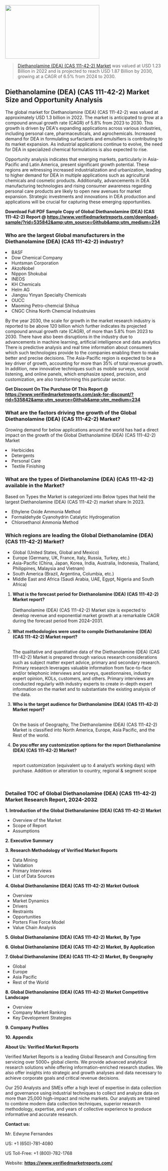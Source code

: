 
<img src="https://ffe5etoiles.com/wp-content/uploads/2024/12/MST1-300x171.png" alt="" width="300" height="171" class="alignnone size-medium wp-image-20088" /><blockquote><p><p><a href="https://www.verifiedmarketreports.com/download-sample/?rid=535842&utm_source=Github&utm_medium=234" target="_blank">Diethanolamine (DEA) (CAS 111-42-2) Market</a> was valued at USD 1.23 Billion in 2022 and is projected to reach USD 1.87 Billion by 2030, growing at a CAGR of 6.5% from 2024 to 2030.</p></blockquote><p><h2>Diethanolamine (DEA) (CAS 111-42-2) Market Size and Opportunity Analysis</h2><p>The global market for Diethanolamine (DEA) (CAS 111-42-2) was valued at approximately USD 1.3 billion in 2022. The market is anticipated to grow at a compound annual growth rate (CAGR) of 5.8% from 2023 to 2030. This growth is driven by DEA's expanding applications across various industries, including personal care, pharmaceuticals, and agrochemicals. Increased demand for DEA in formulating surfactants and emulsifiers is contributing to its market expansion. As industrial applications continue to evolve, the need for DEA in specialized chemical formulations is also expected to rise.</p><p>Opportunity analysis indicates that emerging markets, particularly in Asia-Pacific and Latin America, present significant growth potential. These regions are witnessing increased industrialization and urbanization, leading to higher demand for DEA in multiple applications such as agricultural chemicals and cosmetic products. Additionally, advancements in DEA manufacturing technologies and rising consumer awareness regarding personal care products are likely to open new avenues for market expansion. Strategic investments and innovations in DEA production and applications will be crucial for capturing these emerging opportunities.</p></p><p class=""><strong>Download Full PDF Sample Copy of Global Diethanolamine (DEA) (CAS 111-42-2) Report @ <a href="https://www.verifiedmarketreports.com/download-sample/?rid=535842&amp;utm_source=Github&amp;utm_medium=234" target="_blank">https://www.verifiedmarketreports.com/download-sample/?rid=535842&amp;utm_source=Github&amp;utm_medium=234</a></strong></p><h3 id="" class="">Who are the largest Global manufacturers in the Diethanolamine (DEA) (CAS 111-42-2) industry?</h3><p><li>BASF</li><li> Dow Chemical Company</li><li> Huntsman Corporation</li><li> AkzoNobel</li><li> Nippon Shokubai</li><li> INEOS</li><li> KH Chemicals</li><li> Helm AG</li><li> Jiangsu Yinyan Specialty Chemicals</li><li> OUCC</li><li> Maoming Petro-chemcial Shihua</li><li> CNGC China North Chemcial Industruies</li></p><div class=""><div class="" dir="" data-message-author-role="" data-message-id="" data-message-model-slug=""><div class=""><div class=""><div class=""><div class="" dir="" data-message-author-role="" data-message-id="" data-message-model-slug=""><div class=""><div class=""><p>By the year 2030, the scale for growth in the market research industry is reported to be above 120 billion which further indicates its projected compound annual growth rate (CAGR), of more than 5.8% from 2023 to 2030. There have also been disruptions in the industry due to advancements in machine learning, artificial intelligence and data analytics There is predictive analysis and real time information about consumers which such technologies provide to the companies enabling them to make better and precise decisions. The Asia-Pacific region is expected to be a key driver of growth, accounting for more than 35% of total revenue growth. In addition, new innovative techniques such as mobile surveys, social listening, and online panels, which emphasize speed, precision, and customization, are also transforming this particular sector.</p><p><strong>Get Discount On The Purchase Of This Report @&nbsp; <a href="https://www.verifiedmarketreports.com/ask-for-discount/?rid=535842&amp;utm_source=Github&amp;utm_medium=234" target="_blank">https://www.verifiedmarketreports.com/ask-for-discount/?rid=535842&amp;utm_source=Github&amp;utm_medium=234</a></strong></p></div></div></div></div></div></div></div></div><h3 id="" class="">What are the factors driving the growth of the Global Diethanolamine (DEA) (CAS 111-42-2) Market?</h3><p id="" class="">Growing demand for below applications around the world has had a direct impact on the growth of the Global Diethanolamine (DEA) (CAS 111-42-2) Market</p><p id="" class=""><li>Herbicides</li><li> Detergents</li><li> Personal Care</li><li> Textile Finishing</li></p><h3 id="" class="">What are the types of Diethanolamine (DEA) (CAS 111-42-2) available in the Market?</h3><p id="" class="">Based on Types the Market is categorized into Below types that held the largest Diethanolamine (DEA) (CAS 111-42-2) market share In 2023.</p><p id="" class=""><li>Ethylene Oxide Ammonia Method</li><li> Formaldehyde Cyanohydrin Catalytic Hydrogenation</li><li> Chloroethanol Ammonia Method</li></p><h3 id="" class="">Which regions are leading the Global Diethanolamine (DEA) (CAS 111-42-2) Market?</h3><ul><li>Global (United States, Global and Mexico)</li><li>Europe (Germany, UK, France, Italy, Russia, Turkey, etc.)</li><li>Asia-Pacific (China, Japan, Korea, India, Australia, Indonesia, Thailand, Philippines, Malaysia and Vietnam)</li><li>South America (Brazil, Argentina, Columbia, etc.)</li><li>Middle East and Africa (Saudi Arabia, UAE, Egypt, Nigeria and South Africa)</li></ul><p><ol><li><strong>What is the forecast period for Diethanolamine (DEA) (CAS 111-42-2) Market report?<br /></strong><br /><span data-sheets-root="1" data-sheets-value="{&quot;1&quot;:2,&quot;2&quot;:&quot;XXXX size is expected to develop revenue and exponential market growth at a remarkable CAGR during the forecast period from 2024&ndash;2030.&quot;}" data-sheets-userformat="{&quot;2&quot;:12674,&quot;4&quot;:{&quot;1&quot;:2,&quot;2&quot;:16776960},&quot;10&quot;:2,&quot;11&quot;:0,&quot;15&quot;:&quot;Arial&quot;,&quot;16&quot;:12}">Diethanolamine (DEA) (CAS 111-42-2) Market size is expected to develop revenue and exponential market growth at a remarkable CAGR during the forecast period from 2024&ndash;2031.</span><br /><br /></li><li><strong>What methodologies were used to compile Diethanolamine (DEA) (CAS 111-42-2) Market report?<br /><br /></strong><p>The qualitative and quantitative data of the&nbsp;Diethanolamine (DEA) (CAS 111-42-2) Market is prepared through various research considerations such as subject matter expert advice, primary and secondary research. Primary research leverages valuable information from face-to-face and/or telephonic interviews and surveys, questionnaires, industry expert opinion, KOLs, customers, and others. Primary interviews are conducted regularly with industry experts to create in-depth expert information on the market and to substantiate the existing analysis of the data.&nbsp;</p></li><li><strong>Who is the target audience for Diethanolamine (DEA) (CAS 111-42-2) Market report?<br /><br /></strong><p>On the basis of Geography, The&nbsp;Diethanolamine (DEA) (CAS 111-42-2) Market is classified into North America, Europe, Asia Pacific, and the Rest of the world.</p></li><li><strong>Do you offer any customization options for the report Diethanolamine (DEA) (CAS 111-42-2) Market?<br /><br /></strong><p>report customization (equivalent up to 4 analyst&rsquo;s working days) with purchase. Addition or alteration to country, regional &amp; segment scope</p><p>&nbsp;</p></li></ol></p><h3 id="" class="">Detailed TOC of Global Diethanolamine (DEA) (CAS 111-42-2) Market Research Report, 2024-2032</h3><p id="" class=""><strong>1. Introduction of the Global Diethanolamine (DEA) (CAS 111-42-2) Market</strong></p><ul><li>Overview of the Market</li><li>Scope of Report</li><li>Assumptions</li></ul><p id="" class=""><strong>2. Executive Summary</strong></p><p id="" class=""><strong>3. Research Methodology of&nbsp;Verified Market Reports</strong></p><ul><li>Data Mining</li><li>Validation</li><li>Primary Interviews</li><li>List of Data Sources</li></ul><p id="" class=""><strong>4. Global Diethanolamine (DEA) (CAS 111-42-2) Market Outlook</strong></p><ul><li>Overview</li><li>Market Dynamics</li><li>Drivers</li><li>Restraints</li><li>Opportunities</li><li>Porters Five Force Model</li><li>Value Chain Analysis</li></ul><p id="" class=""><strong>5. Global Diethanolamine (DEA) (CAS 111-42-2) Market, By&nbsp;Type</strong></p><p id="" class=""><strong>6. Global Diethanolamine (DEA) (CAS 111-42-2) Market, By Application</strong></p><p id="" class=""><strong>7. Global Diethanolamine (DEA) (CAS 111-42-2) Market, By Geography</strong></p><ul><li>Global</li><li>Europe</li><li>Asia Pacific</li><li>Rest of the World</li></ul><p id="" class=""><strong>8. Global Diethanolamine (DEA) (CAS 111-42-2) Market Competitive Landscape</strong></p><ul><li>Overview</li><li>Company Market Ranking</li><li>Key Development Strategies</li></ul><p id="" class=""><strong>9. Company Profiles</strong></p><p id="" class=""><strong>10. Appendix</strong></p><p id="" class=""><strong>About Us: Verified Market Reports</strong></p><p id="" class="">Verified Market Reports is a leading Global Research and Consulting firm servicing over 5000+ global clients. We provide advanced analytical research solutions while offering information-enriched research studies. We also offer insights into strategic and growth analyses and data necessary to achieve corporate goals and critical revenue decisions.</p><p id="" class="">Our 250 Analysts and SMEs offer a high level of expertise in data collection and governance using industrial techniques to collect and analyze data on more than 25,000 high-impact and niche markets. Our analysts are trained to combine modern data collection techniques, superior research methodology, expertise, and years of collective experience to produce informative and accurate research.</p><p id="" class=""><strong>Contact us:</strong></p><p id="" class="">Mr. Edwyne Fernandes</p><p id="" class="">US: +1 (650)-781-4080</p><p id="" class="">US Toll-Free: +1 (800)-782-1768</p><p id="" class="">Website: <a target="" data-test-app-aware-link=""><strong>https://www.verifiedmarketreports.com/</strong></a></p>
